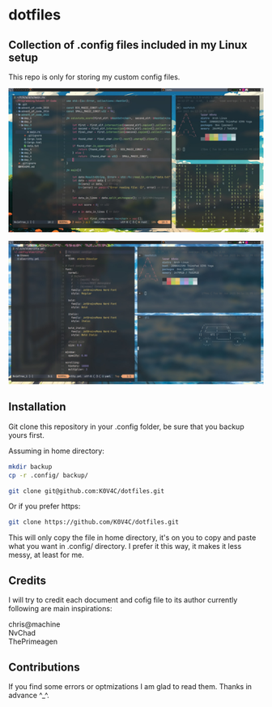 # dotfiles

## Collection of .config files included in my Linux setup

This repo is only for storing my custom config files.

![Setup](setup.jpeg)

![Blue](blue_wallpaper.jpeg)

## Installation

Git clone this repository in your .config folder, be sure that you backup yours first. 

Assuming in home directory:

```bash
mkdir backup
cp -r .config/ backup/
```

```bash
git clone git@github.com:K0V4C/dotfiles.git
```

Or if you prefer https:

```bash
git clone https://github.com/K0V4C/dotfiles.git
```
This will only copy the file in home directory, it's on you to copy and paste what you want
in .config/ directory. I prefer it this way, it makes it less messy, at least for me.

## Credits

I will try to credit each document and cofig file to its author currently following are main inspirations:

chris@machine  
NvChad  
ThePrimeagen  

## Contributions

If you find some errors or optmizations I am glad to read them. Thanks in advance ^_^.
